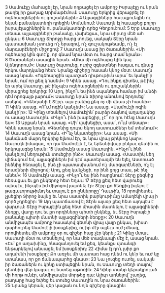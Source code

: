 3 Սամուէլը մահացել էր, նրան ողբացել էր ամբողջ Իսրայէլը ու նրան թաղել իր քաղաք Արիմաթէմում: Սաւուղը երկրից վերացրել էր ոգեհարցներին ու գուշակներին: 4 Այլազգիները հաւաքուեցին ու եկան բանակատեղի դրեցին Սոմանում: Սաւուղն էլ հաւաքեց բոլոր իսրայէլացիներին ու բանակատեղի դրեց Գեղբուէում: 5 Երբ Սաւուղը տեսաւ այլազգիների բանակը, վախեցաւ, նրա սիրտը մեծ ահ ընկաւ: 6 Սաւուղը Տիրոջը հարց տուեց, սակայն Տէրը նրան պատասխան չտուեց ո՛չ երազով, ո՛չ գուշակութեամբ, ո՛չ էլ մարգարէների միջոցով: 7 Սաւուղն ասաց իր ծառաներին. «Մի ոգեհարց կին գտէ՛ք, որ գնամ նրա մօտ ու հարց տամ նրան»: 8 Ծառաներն ասացին նրան. «Ահա մի ոգեհարց կին կայ Այենդորում»: Սաւուղը ծպտուեց, ուրիշ զգեստներ հագաւ ու գնաց երկու մարդկանց հետ: Նրանք գիշերը հասան կնոջ մօտ: Սաւուղն ասաց նրան. «Ոգեհարցին պատշաճ դիւթութիւն արա՛ եւ կանչի՛ր նրան, ում որ քեզ կ՚ասեմ»: 9 Կինն ասաց. «Դու ինքդ գիտես, թէ ինչ էր արել Սաւուղը. թէ ինչպէս ոգեհարցներին ու գուշակներին վերացրեց երկրից: 10 Արդ, ինչո՞ւ ես ինձ սպանելու համար իմ անձի դէմ որոգայթ լարում»: Սաւուղը նրան Տիրոջ անունով երդուեց՝ ասելով. «Կենդանի է Տէրը. այս բանից քեզ ոչ մի վնաս չի հասնի»: 11 Կինն ասաց. «Ո՞ւմ ոգին կանչեմ»: Նա ասաց. «Սամուէլի ոգին կանչի՛ր»:
12 Կինը տեսնելով Սամուէլին՝ բարձր ձայնով աղաղակեց ու ասաց Սաւուղին. «Ինչո՞ւ ինձ խաբեցիր, չէ՞ որ դու հէնց Սաւուղն ես»: 13 Արքան նրան ասաց. «Մի՛ վախեցիր, ասա՛, ո՞ւմ տեսար»: Կինն ասաց նրան. «Գետնից դուրս եկող աստուածներ եմ տեսնում»: 14 Սաւուղն ասաց նրան. «Ի՞նչ նկատեցիր»: Նա ասաց. «Մի կանգնած մարդ երկրից ելնում էր, եւ նրա վրայ թիկնոց կար»: Սաւուղն իմացաւ, որ դա Սամուէլն է, եւ երեսնիվայր ընկաւ գետին ու երկրպագեց նրան: 15 Սամուէլն ասաց Սաւուղին. «Ինչո՞ւ ինձ կանչելով նեղութիւն տուեցիր ինձ»: Սաւուղն ասաց. «Սաստիկ նեղ վիճակում եմ, այլազգիներն իմ դէմ պատերազմի են ելել, Աստուած ինձնից հեռացել է, ինձ չի պատասխանում ո՛չ մարգարէների, ո՛չ էլ երազների միջոցով: Արդ, քեզ կանչեցի, որ ինձ ցոյց տաս, թէ ինչ անեմ»: 16 Սամուէլն ասաց. «Ինչո՞ւ ես ինձ հարցնում: Տէրը քեզնից հեռացաւ եւ քո ընկերոջ հետ եղաւ: 17 Տէրը քեզ հետ վարուեց այնպէս, ինչպէս իմ միջոցով յայտնել էր: Տէրը քո ձեռքից խլելու է թագաւորութիւնդ եւ տալու է քո ընկերոջը՝ Դաւթին, 18 որովհետեւ չլսեցիր Տիրոջ ձայնը եւ նրա սաստիկ բարկութիւնը Ամաղէկի վրայ ի գործ չդրեցիր: 19 Այդ պատճառով էլ Տէրն այսօր քեզ հետ այդպէս է վարւում: Տէրը Իսրայէլին քեզ հետ միասին մատնելու է այլազգիների ձեռքը, վաղը դու եւ քո որդիները պիտի ընկնէք, եւ Տէրը Իսրայէլի բանակը պիտի մատնի այլազգիների ձեռքը»:
20 Սաւուղն անմիջապէս ամբողջ հասակով գետնի վրայ վայր ընկաւ, խիստ զարհուրեց Սամուէլի խօսքերից, ու իր մէջ այլեւս ուժ չմնաց, որովհետեւ մի ամբողջ օր ու գիշեր հաց չէր կերել: 21 Կինը մտաւ Սաւուղի մօտ ու տեսնելով, որ նա մեծ տագնապի մէջ է, ասաց նրան. «Ես՝ քո աղախինը, հնազանդուել եմ քեզ, կեանքս վտանգի ենթարկելով անսացել եմ խօսքերիդ: 22 Հիմա էլ դո՛ւ լսիր քո աղախնի խօսքերը: Քո առջեւ մի պատառ հաց դնեմ ու կե՛ր եւ ուժ կը ստանաս, որ քո ճանապարհը գնաս»: 23 Նա չուզեց ուտել, սակայն իր ծառաներն ու կինը ստիպեցին նրան, ու Սաւուղը տեղի տալով՝ գետնից վեր կացաւ ու նստեց աթոռին: 24 Կինը տանը կերակրուած մի հորթ ունէր, անմիջապէս մորթեց դա: Ալիւր առնելով՝ շաղեց, բաղարջ հաց եփեց եւ տուեց Սաւուղին ու նրա ծառաներին: 25 Նրանք կերան, վեր կացան ու նոյն գիշերը գնացին:
